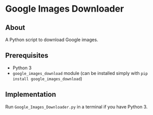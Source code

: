 # Google Images Downloader

## About

A Python script to download Google images.

## Prerequisites

- Python 3
- `google_images_download` module (can be installed simply with `pip install google_images_download`)

## Implementation

Run `Google_Images_Downloader.py` in a terminal if you have Python 3.

